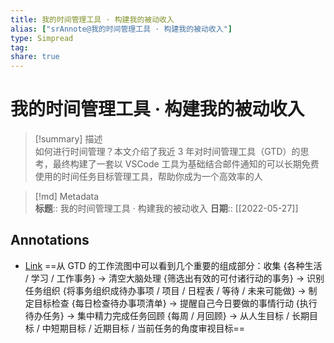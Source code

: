 ```yaml
---
title: 我的时间管理工具 · 构建我的被动收入
alias: ["srAnnote@我的时间管理工具 · 构建我的被动收入"]
type: Simpread
tag: 
share: true
---
```


# 我的时间管理工具 · 构建我的被动收入

> [!summary] 描述  
> 如何进行时间管理？本文介绍了我近 3 年对时间管理工具（GTD）的思考，最终构建了一套以 VSCode 工具为基础结合邮件通知的可以长期免费使用的时间任务目标管理工具，帮助你成为一个高效率的人

> [!md] Metadata  
> **标题**:: 我的时间管理工具 · 构建我的被动收入
> **日期**:: [[2022-05-27]]  

## Annotations

- [Link](http://localhost:7026/reading/67#id=1653654529996)
==从 GTD 的工作流图中可以看到几个重要的组成部分：收集 {各种生活 / 学习 / 工作事务} -> 清空大脑处理 {筛选出有效的可付诸行动的事务} -> 识别任务组织 {将事务组织成待办事项 / 项目 / 日程表 / 等待 / 未来可能做} -> 制定目标检查 {每日检查待办事项清单} -> 提醒自己今日要做的事情行动 {执行待办任务} -> 集中精力完成任务回顾 {每周 / 月回顾} -> 从人生目标 / 长期目标 / 中短期目标 / 近期目标 / 当前任务的角度审视目标==


